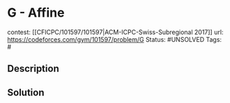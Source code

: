 # G - Affine

contest: [[CFICPC/101597/101597|ACM-ICPC-Swiss-Subregional 2017]]
url: https://codeforces.com/gym/101597/problem/G
Status: #UNSOLVED
Tags: #

## Description

## Solution

